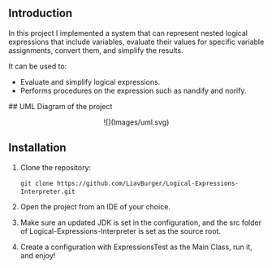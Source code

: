 ## Introduction

<p align="left">
  
In this project I implemented a system that can represent nested logical expressions that include variables, 
evaluate their values for specific variable assignments, convert them, and simplify the results.

It can be used to:
* Evaluate and simplify logical expressions.
* Performs procedures on the expression such as nandify and norify.
  
</p>
## UML Diagram of the project
<p align="center">
![](Images/uml.svg)
</p>



## Installation
1. Clone the repository:
    ```
    git clone https://github.com/LiavBurger/Logical-Expressions-Interpreter.git
    ```

2. Open the project from an IDE of your choice.
3. Make sure an updated JDK is set in the configuration, and the src folder of Logical-Expressions-Interpreter is set as the source root.
4. Create a configuration with ExpressionsTest as the Main Class, run it, and enjoy!

    

